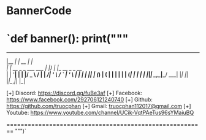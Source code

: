 # BannerCode

`def banner():
	print("""
========================================================
  _______                      _____  _                 
 |__   __|                    |  __ \| |                
    | |_ __ _   _  ___   ___  | |__) | |__   __ _ _ __  
    | | '__| | | |/ _ \ / __| |  ___/| '_ \ / _` | '_ \ 
    | | |  | |_| | (_) | (__  | |    | | | | (_| | | | |
    |_|_|   \__,_|\___/ \___| |_|    |_| |_|\__,_|_| |_|
                                                       
 [+] Discord:  https://discord.gg/fuBe3af
 [+] Facebook: https://www.facebook.com/292706121240740
 [+] Github:   https://github.com/truocphan
 [+] Gmail:    truocphan112017@gmail.com
 [+] Youtube:  https://www.youtube.com/channel/UCik-VqtPAeTus96sYMaiuBQ

========================================================
""")`
